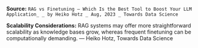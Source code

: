 **Source:** `RAG vs Finetuning — Which Is the Best Tool to Boost Your LLM Application_ _ by Heiko Hotz _ Aug, 2023 _ Towards Data Science`

**Scalability Considerations:**
RAG systems may offer more straightforward scalability as knowledge bases grow, whereas frequent finetuning can be computationally demanding. — Heiko Hotz, Towards Data Science
